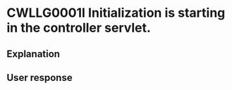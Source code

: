 # CWLLG0001I Initialization is starting in the controller servlet.

## Explanation

## User response
